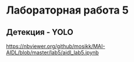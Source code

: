 # Лабораторная работа 5
## Детекция - YOLO   
 
https://nbviewer.org/github/mosikk/MAI-AIDL/blob/master/lab5/aidl_lab5.ipynb  

